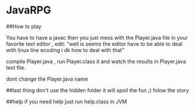 # JavaRPG

##How to play

You have to have a javac then you just mess with the Player.java file in your favorite text editor , edit: "well is seems the editor have to be able to deal with linux line ecoding i dk how to deal with that"

compile Player.java , run Player.class it and watch the results in Player.java text file. 

dont change the Player.java name

##last thing 
don't use the hidden folder it will spoil the fun ;)
folow the story

##help
if you need help just run help.class in JVM
